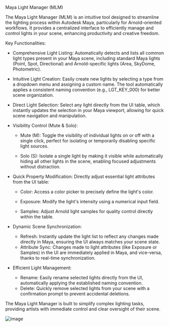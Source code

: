 Maya Light Manager (MLM)


The Maya Light Manager (MLM) is an intuitive tool designed to streamline the lighting process within Autodesk Maya, particularly for Arnold-oriented workflows.
It provides a centralized interface to efficiently manage and control lights in your scene, enhancing productivity and creative freedom.

Key Functionalities:

-    Comprehensive Light Listing: Automatically detects and lists all common light types present in your Maya scene, including standard Maya lights (Point, Spot, Directional) and Arnold-specific lights (Area, SkyDome, Photometric).

-    Intuitive Light Creation: Easily create new lights by selecting a type from a dropdown menu and assigning a custom name.
The tool automatically applies a consistent naming convention (e.g., LGT_KEY_000) for better scene organization.

-   Direct Light Selection: Select any light directly from the UI table, which instantly updates the selection in your Maya viewport, allowing for quick scene navigation and manipulation.

-   Visibility Control (Mute & Solo):

      - Mute (M): Toggle the visibility of individual lights on or off with a single click, perfect for isolating or temporarily disabling specific light sources.

      - Solo (S): Isolate a single light by making it visible while automatically hiding all other lights in the scene, enabling focused adjustments without distraction.

- Quick Property Modification: Directly adjust essential light attributes from the UI table:

  - Color: Access a color picker to precisely define the light's color.

  - Exposure: Modify the light's intensity using a numerical input field.

  - Samples: Adjust Arnold light samples for quality control directly within the table.

- Dynamic Scene Synchronization:
  - Refresh: Instantly update the light list to reflect any changes made directly in Maya, ensuring the UI always matches your scene state.
  - Attribute Sync: Changes made to light attributes (like Exposure or Samples) in the UI are immediately applied in Maya, and vice-versa, thanks to real-time synchronization.

- Efficient Light Management:
  - Rename: Easily rename selected lights directly from the UI, automatically applying the established naming convention.
  - Delete: Quickly remove selected lights from your scene with a confirmation prompt to prevent accidental deletions.

The Maya Light Manager is built to simplify complex lighting tasks, providing artists with immediate control and clear oversight of their scene.



![image](https://github.com/user-attachments/assets/6a74a0bd-688c-4175-bb45-86da8a6e5a69)


